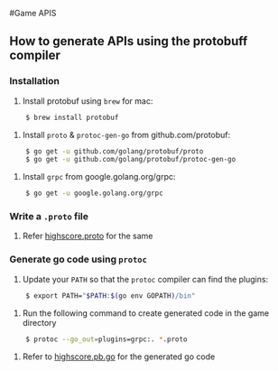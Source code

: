 #Game APIS

## How to generate APIs using the protobuff compiler

### Installation

1. Install protobuf using `brew` for mac:
```bash
    $ brew install protobuf
```
1. Install `proto` & `protoc-gen-go` from github.com/protobuf:
```bash
    $ go get -u github.com/golang/protobuf/proto
    $ go get -u github.com/golang/protobuf/protoc-gen-go
```
1. Install `grpc` from google.golang.org/grpc:
```bash
    $ go get -u google.golang.org/grpc
```

### Write a `.proto` file

1. Refer [highscore.proto](game-highscore/v1/highscore.proto) for the same

### Generate go code using `protoc`
1. Update your `PATH` so that the `protoc` compiler can find the plugins:
```bash
    $ export PATH="$PATH:$(go env GOPATH)/bin"
```
1. Run the following command to create generated code in the game directory
```bash
    $ protoc --go_out=plugins=grpc:. *.proto
```
1. Refer to [highscore.pb.go](game-highscore/v1/game/highscore.pb.go) for the generated go code